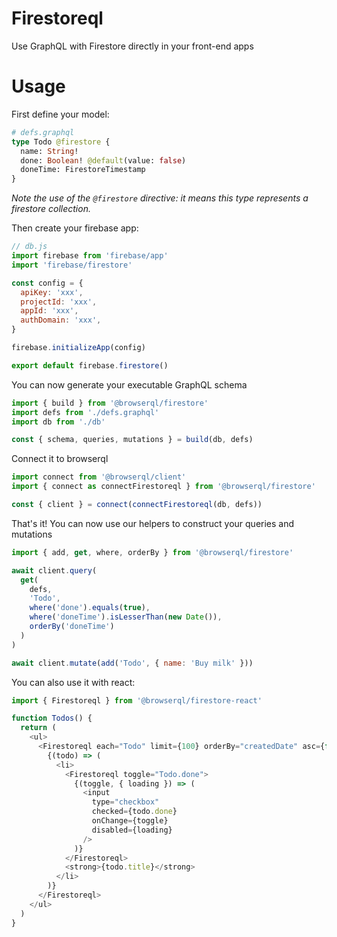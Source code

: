 # Firestoreql

Use GraphQL with Firestore directly in your front-end apps

# Usage

First define your model:

```graphql
# defs.graphql
type Todo @firestore {
  name: String!
  done: Boolean! @default(value: false)
  doneTime: FirestoreTimestamp
}
```

_Note the use of the `@firestore` directive: it means this type represents a firestore collection._

Then create your firebase app:

```javascript
// db.js
import firebase from 'firebase/app'
import 'firebase/firestore'

const config = {
  apiKey: 'xxx',
  projectId: 'xxx',
  appId: 'xxx',
  authDomain: 'xxx',
}

firebase.initializeApp(config)

export default firebase.firestore()
```

You can now generate your executable GraphQL schema

```javascript
import { build } from '@browserql/firestore'
import defs from './defs.graphql'
import db from './db'

const { schema, queries, mutations } = build(db, defs)
```

Connect it to browserql

```javascript
import connect from '@browserql/client'
import { connect as connectFirestoreql } from '@browserql/firestore'

const { client } = connect(connectFirestoreql(db, defs))
```

That's it! You can now use our helpers to construct your queries and mutations

```javascript
import { add, get, where, orderBy } from '@browserql/firestore'

await client.query(
  get(
    defs,
    'Todo',
    where('done').equals(true),
    where('doneTime').isLesserThan(new Date()),
    orderBy('doneTime')
  )
)

await client.mutate(add('Todo', { name: 'Buy milk' }))
```

You can also use it with react:

```javascript
import { Firestoreql } from '@browserql/firestore-react'

function Todos() {
  return (
    <ul>
      <Firestoreql each="Todo" limit={100} orderBy="createdDate" asc={false}>
        {(todo) => (
          <li>
            <Firestoreql toggle="Todo.done">
              {(toggle, { loading }) => (
                <input
                  type="checkbox"
                  checked={todo.done}
                  onChange={toggle}
                  disabled={loading}
                />
              )}
            </Firestoreql>
            <strong>{todo.title}</strong>
          </li>
        )}
      </Firestoreql>
    </ul>
  )
}
```
